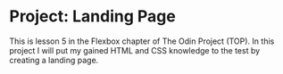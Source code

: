 # Project: Landing Page
This is lesson 5 in the Flexbox chapter of The Odin Project (TOP). In this project I will put my gained HTML and CSS knowledge to the test by creating a landing page.
